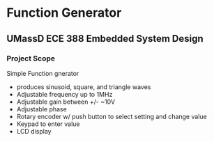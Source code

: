 # Function Generator
## UMassD ECE 388 Embedded System Design

### Project Scope
Simple Function gnerator
* produces sinusoid, square, and triangle waves
* Adjustable frequency up to 1MHz
* Adjustable gain between +/- ~10V
* Adjustable phase
* Rotary encoder w/ push button to select setting and change value
* Keypad to enter value
* LCD display
